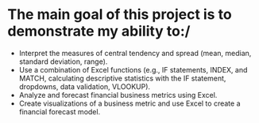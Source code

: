 # The main goal of this project is to demonstrate my ability to:/

- Interpret the measures of central tendency and spread (mean, median, standard deviation, range).
- Use a combination of Excel functions (e.g., IF statements, INDEX, and MATCH, calculating descriptive statistics with the IF statement, dropdowns, data validation, VLOOKUP).
- Analyze and forecast financial business metrics using Excel.
- Create visualizations of a business metric and use Excel to create a financial forecast model.
